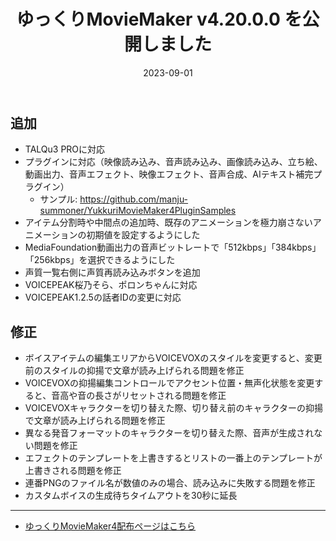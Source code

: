 ﻿---
title: ゆっくりMovieMaker v4.20.0.0 を公開しました
date: 2023-09-01
tags: [YMM4,お知らせ]
---
## 追加
- TALQu3 PROに対応
- プラグインに対応（映像読み込み、音声読み込み、画像読み込み、立ち絵、動画出力、音声エフェクト、映像エフェクト、音声合成、AIテキスト補完プラグイン）
  - サンプル: https://github.com/manju-summoner/YukkuriMovieMaker4PluginSamples
- アイテム分割時や中間点の追加時、既存のアニメーションを極力崩さないアニメーションの初期値を設定するようにした
- MediaFoundation動画出力の音声ビットレートで「512kbps」「384kbps」「256kbps」を選択できるようにした
- 声質一覧右側に声質再読み込みボタンを追加
- VOICEPEAK桜乃そら、ポロンちゃんに対応
- VOICEPEAK1.2.5の話者IDの変更に対応
## 修正
- ボイスアイテムの編集エリアからVOICEVOXのスタイルを変更すると、変更前のスタイルの抑揚で文章が読み上げられる問題を修正
- VOICEVOXの抑揚編集コントロールでアクセント位置・無声化状態を変更すると、音高や音の長さがリセットされる問題を修正
- VOICEVOXキャラクターを切り替えた際、切り替え前のキャラクターの抑揚で文章が読み上げられる問題を修正
- 異なる発音フォーマットのキャラクターを切り替えた際、音声が生成されない問題を修正
- エフェクトのテンプレートを上書きするとリストの一番上のテンプレートが上書きされる問題を修正
- 連番PNGのファイル名が数値のみの場合、読み込みに失敗する問題を修正
- カスタムボイスの生成待ちタイムアウトを30秒に延長

---

- [ゆっくりMovieMaker4配布ページはこちら](../index.md)